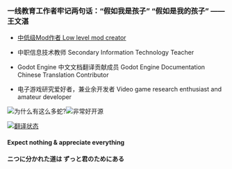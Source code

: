 ### 一线教育工作者牢记两句话：“假如我是孩子” “假如是我的孩子” —— 王文湛

- <a href="https://steamcommunity.com/id/155T/myworkshopfiles/">中低级Mod作者 Low level mod creator</a>

- 中职信息技术教师 Secondary Information Technology Teacher

- Godot Engine 中文文档翻译贡献成员 Godot Engine Documentation Chinese Translation Contributor

- 电子游戏研究爱好者，兼业余开发者 Video game research enthusiast and amateur developer


<img src="https://img.shields.io/badge/Python-3.10.x-3776AB.svg?logo=python" alt="为什么有这么多蛇?" /><img src="https://img.shields.io/badge/GDscript-4.x-478CBF.svg?logo=godotengine" alt="非常好开源" />

<a href="https://hosted.weblate.org/engage/godot-engine/-/zh_Hans/">
<img src="https://hosted.weblate.org/widget/godot-engine/godot-docs/zh_Hans/287x66-black.png" alt="翻译状态" />
</a>

#### Expect nothing & appreciate everything
#### ニつに分かれた道は ずっと君のためにある
<!--
**15x3/15x3** is a ✨ _special_ ✨ repository because its `README.md` (this file) appears on your GitHub profile.

Here are some ideas to get you started:

- 🔭 I’m currently working on ...
- 🌱 I’m currently learning ...
- 👯 I’m looking to collaborate on ...
- 🤔 I’m looking for help with ...
- 💬 Ask me about ...
- 📫 How to reach me: ...
- 😄 Pronouns: ...
- ⚡ Fun fact: ...
-->
